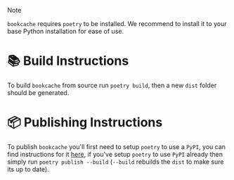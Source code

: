 > [!NOTE]
> `bookcache` requires `poetry` to be installed. We recommend to install it to your base Python installation for ease of use. 

# 📚 Build Instructions

To build `bookcache` from source run `poetry build`, then a new `dist` folder should be generated. 

# 📦 Publishing Instructions

To publish `bookcache` you'll first need to setup `poetry` to use a `PyPI`, you can find instructions for it [here](https://python-poetry.org/docs/repositories/#configuring-credentials), if you've setup `poetry` to use `PyPI` already then simply run `poetry publish --build` (`--build` rebuilds the `dist` to make sure its up to date).